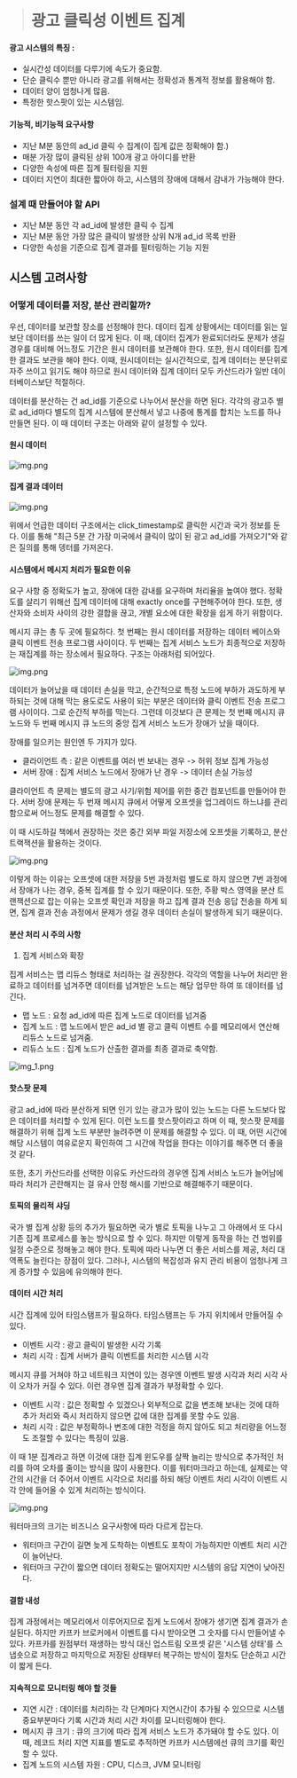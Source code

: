 > # 광고 클릭성 이벤트 집계

#### 광고 시스템의 특징 :
- 실시간성 데이터를 다루기에 속도가 중요함.
- 단순 클릭수 뿐만 아니라 광고를 위해서는 정확성과 통계적 정보를 활용해야 함.
- 데이터 양이 엄청나게 많음.
- 특정한 핫스팟이 있는 시스템임.

#### 기능적, 비기능적 요구사항

- 지난 M분 동안의 ad_id 클릭 수 집계(이 집계 값은 정확해야 함.)
- 매분 가장 많이 클릭된 상위 100개 광고 아이디를 반환
- 다양한 속성에 따른 집계 필터링을 지원
- 데이터 지연이 최대한 짧아야 하고, 시스템의 장애에 대해서 감내가 가능해야 한다.

### 설계 때 만들어야 할 API

- 지난 M분 동안 각 ad_id에 발생한 클릭 수 집계
- 지난 M분 동안 가장 많은 클릭이 발생한 상위 N개 ad_id 목록 반환
- 다양한 속성을 기준으로 집계 결과를 필터링하는 기능 지원

## 시스템 고려사항

### 어떻게 데이터를 저장, 분산 관리할까?

우선, 데이터를 보관할 장소를 선정해야 한다. 데이터 집계 상황에서는 데이터를 읽는 일보단 데이터를 쓰는 일이 더 많게 된다.
이 때, 데이터 집계가 완료되더라도 문제가 생길 경우를 대비해 어느정도 기간은 원시 데이터를 보관해야 한다. 
또한, 원시 데이터를 집계한 결과도 보관을 해야 한다.
이때, 원시데이터는 실시간적으로, 집계 데이터는 분단위로 자주 쓰이고 읽기도 해야 하므로 원시 데이터와 집계 데이터 모두 카산드라가 일반 데이터베이스보단 적절하다.

데이터를 분산하는 건 ad_id를 기준으로 나누어서 분산을 하면 된다. 
각각의 광고주 별로 ad_id마다 별도의 집계 시스템에 분산해서 넣고 나중에 통계를 합치는 노드를 하나 만들면 된다. 
이 때 데이터 구조는 아래와 같이 설정할 수 있다.

#### 원시 데이터
![img.png](img/raw_data.png)

#### 집계 결과 데이터
![img.png](img/aggregation_data.png)

위에서 언급한 데이터 구조에서는 click_timestamp로 클릭한 시간과 국가 정보를 둔다. 
이를 통해 "최근 5분 간 가장 미국에서 클릭이 많이 된 광고 ad_id를 가져오기"와 같은 질의를 통해 뎅터를 가져온다.

#### 시스템에서 메시지 처리가 필요한 이유

요구 사항 중 정확도가 높고, 장애에 대한 감내를 요구하며 처리율을 높여야 했다. 정확도를 살리기 위해선 집계 데이터에 대해 exactly once를 구현해주어야 한다.
또한, 생산자와 소비자 사이의 강한 결합을 끊고, 개별 요소에 대한 확장을 쉽게 하기 위함이다.

메시지 큐는 총 두 곳에 필요하다. 첫 번째는 원시 데이터를 저장하는 데이터 베이스와 클릭 이벤트 전송 프로그램 사이이다.
두 번째는 집계 서비스 노드가 최종적으로 저장하는 재집계를 하는 장소에서 필요하다. 구조는 아래처럼 되어있다.

![img.png](img/archi.png)

데이터가 늘어났을 때 데이터 손실을 막고, 순간적으로 특정 노드에 부하가 과도하게 부하되는 것에 대해 막는 용도로도 사용이 되는 부분은 데이터와 클릭 이벤트 전송 프로그램 사이이다.
그로 순간적 부하를 막는다. 그런데 이것보다 큰 문제는 첫 번째 메시지 큐 노드와 두 번째 메시지 큐 노드의 중앙 집계 서비스 노드가 장애가 났을 때이다.

장애를 일으키는 원인엔 두 가지가 있다.

- 클라이언트 측 : 같은 이벤트를 여러 번 보내는 경우 -> 허위 정보 집계 가능성
- 서버 장애 : 집계 서비스 노드에서 장애가 난 경우 -> 데이터 손실 가능성

클라이언트 측 문제는 별도의 광고 사기/위험 제어를 위한 중간 컴포넌트를 만들어야 한다.
서버 장애 문제는 두 번재 메시지 큐에서 어떻게 오프셋을 업그레이드 하느냐를 관리함으로써 어느정도 문제를 해결할 수 있다.

이 때 시도하길 책에서 권장하는 것은 중간 외부 파일 저장소에 오프셋을 기록하고, 분산 트랙잭션을 활용하는 것이다.

![img.png](img/transaction.png)

이렇게 하는 이유는 오프셋에 대한 저장을 5번 과정처럼 별도로 하지 않으면 7번 과정에서 장애가 나는 경우, 중복 집계를 할 수 있기 때문이다.
또한, 주황 박스 영역을 분산 트랜잭션으로 잡는 이유는 오프셋 확인과 저장을 하고 집계 결과 전송 응답 전송을 하게 되면,
집계 결과 전송 과정에서 문제가 생길 경우 데이터 손실이 발생하게 되기 때문이다.

#### 분산 처리 시 주의 사항

1. 집계 서비스와 확장

집계 서비스는 맵 리듀스 형태로 처리하는 걸 권장한다. 각각의 역할을 나누어 처리만 완료하고 데이터를 넘겨주면 데이터를 넘겨받은 노드는 해당 업무만 하여 또 데이터를 넘긴다.

- 맵 노드 : 요청 ad_id에 따른 집계 노드로 데이터를 넘겨줌
- 집계 노드 :  맵 노드에서 받은 ad_id 별 광고 클릭 이벤트 수를 메모리에서 연산해 리듀스 노드로 넘겨줌.
- 리듀스 노드 : 집계 노드가 산출한 결과를 최종 결과로 축약함.

![img_1.png](img/map_reduce_archi.png)

#### 핫스팟 문제 
광고 ad_id에 따라 분산하게 되면 인기 있는 광고가 많이 있는 노드는 다른 노드보다 많은 데이터를 처리할 수 있게 된다. 
이런 노드를 핫스팟이라고 하며 이 때, 핫스팟 문제를 해결하기 위해 집계 노드 부분만 늘려주면 이 문제를 해결할 수 있다.
이 때, 어떤 시간에 해당 시스템이 여유로운지 확인하여 그 시간에 작업을 한다는 이야기를 해주면 더 좋을 것 같다.

또한, 초기 카산드라를 선택한 이유도 카산드라의 경우엔 집계 서비스 노드가 늘어남에 따라 처리가 곤란해지는 걸 유사 안정 해시를 기반으로 해결해주기 때문이다.

#### 토픽의 물리적 샤딩

국가 별 집계 상황 등의 추가가 필요하면 국가 별로 토픽을 나누고 그 아래에서 또 다시 기존 집계 프로세스를 놓는 방식으로 할 수 있다.
하지만 이렇게 동작을 하는 건 범위를 일정 수준으로 정해놓고 해야 한다. 토픽에 따라 나누면 더 좋은 서비스를 제공, 처리 대역폭도 늘린다는 장점이 있다.
그러나, 시스템의 복잡성과 유지 관리 비용이 엄청나게 크게 증가할 수 있음에 유의해야 한다.

#### 데이터 시간 처리

시간 집계에 있어 타임스탬프가 필요하다. 타임스탬프는 두 가지 위치에서 만들어질 수 있다.

- 이벤트 시각 : 광고 클릭이 발생한 시각 기록
- 처리 시각 : 집계 서버가 클릭 이벤트를 처리한 시스템 시각

 메시지 큐를 거쳐야 하고 네트워크 지연이 있는 경우엔 이벤트 발생 시각과 처리 시각 사이 오차가 커질 수 있다.
이런 경우엔 집계 결과가 부정확할 수 있다.

- 이벤트 시각 : 값은 정확할 수 있겠으나 외부적으로 값을 변조해 보내는 것에 대하 추가 처리와 즉시 처리하지 않으면 값에 대한 집계를 못할 수도 있음.
- 처리 시각 : 값은 부정확하나 변조에 대한 걱정을 하지 않아도 되고 처리량을 어느정도 조절할 수 있다는 특징이 있음.

이 때 1분 집계라고 하면 이것에 대한 집계 윈도우를 살짝 늘리는 방식으로 추가적인 처리를 하여 오차를 줄이는 방식을 많이 사용한다.
이를 워터마크라고 하는데, 실제로는 약간의 시간을 더 주어서 이벤트 시각으로 처리를 하되 해당 이벤트 처리 시각이 이벤트 시각 안에 들어올 수 있게 처리하는 방식이다.

![img.png](img/watermark.png)

워터마크의 크기는 비즈니스 요구사항에 따라 다르게 잡는다. 

- 워터마크 구간이 길면 늦게 도착하는 이벤트도 포착이 가능하지만 이벤트 처리 시간이 늘어난다.
- 워터마크 구간이 짧으면 데이터 정확도는 떨어지지만 시스템의 응답 지연이 낮아진다.

#### 결함 내성

집계 과정에서는 메모리에서 이루어지므로 집게 노드에서 장애가 생기면 집계 결과가 손실된다. 하지만 카프카 브로커에서 이벤트를 다시 받아오면 그 숫자를 다시 만들어낼 수 있다.
카프카를 원점부터 재생하는 방식 대신 업스트림 오프셋 같은 '시스템 상태'를 스냅숏으로 저장하고 마지막으로 저장된 상태부터 복구하는 방식이 절차도 단순하고 시간이 짧게 든다.

#### 지속적으로 모니터링 해야 할 것들

- 지연 시간 : 데이터를 처리하는 각 단계마다 지연시간이 추가될 수 있으므로 시스템 중요부분마다 기록 시간과 처리 시간 차이를 모니터링해야 한다.
- 메시지 큐 크기 : 큐의 크기에 따라 집계 서비스 노드가 추가돼야 할 수도 있다. 이 때, 레코드 처리 지연 지표를 별도로 추적하면 카프카 시스템에선 큐의 크기를 확인할 수 있다.
- 집계 노드의 시스템 자원 : CPU, 디스크, JVM 모니터링